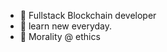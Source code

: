 - 👀 Fullstack Blockchain developer
- 🌱 learn new everyday.
- 💞️ Morality @ ethics

<!---
ethics-water/ethics-water is a ✨ special ✨ repository because its `README.md` (this file) appears on your GitHub profile.
You can click the Preview link to take a look at your changes.
--->
